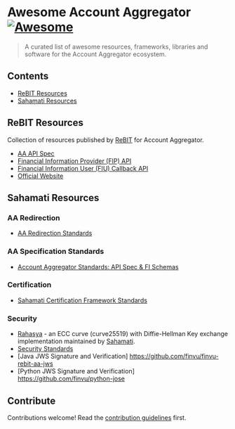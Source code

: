 # Awesome Account Aggregator [![Awesome](https://awesome.re/badge.svg)](https://awesome.re)

> A curated list of awesome resources, frameworks, libraries and software for the Account Aggregator ecosystem.


## Contents

- [ReBIT Resources](#rebit-resources)
- [Sahamati Resources](#sahamati-resources)


## ReBIT Resources

Collection of resources published by [ReBIT](https://rebit.org.in) for Account Aggregator.

- [AA API Spec](https://api.rebit.org.in/spec/aa)
- [Financial Information Provider (FIP) API](https://api.rebit.org.in/spec/fip)
- [Financial Information User (FIU) Callback API](https://api.rebit.org.in/spec/fiu)
- [Official Website](https://api.rebit.org.in/)


## Sahamati Resources

### AA Redirection

- [AA Redirection Standards](https://sahamati.gitbook.io/aa-redirection-standards)

### AA Specification Standards

- [Account Aggregator Standards: API Spec & FI Schemas](https://github.com/sahamati/account-aggregator-standards)

### Certification

- [Sahamati Certification Framework Standards](https://sahamati.gitbook.io/certification-standards)

### Security

- [Rahasya](https://github.com/Sahamati/rahasya) - an ECC curve (curve25519) with Diffie-Hellman Key exchange implementation maintained by [Sahamati](https://sahamati.org.in).
- [Security Standards](https://sahamati.gitbook.io/security-standards)
- [Java JWS Signature and Verification] https://github.com/finvu/finvu-rebit-aa-jws
- [Python JWS Signature and Verification] https://github.com/finvu/python-jose


## Contribute

Contributions welcome! Read the [contribution guidelines](contributing.md) first.

